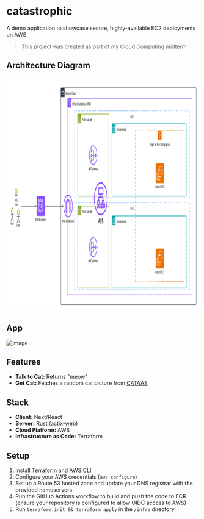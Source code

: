 # catastrophic
A demo application to showcase secure, highly-available EC2 deployments on AWS  
> This project was created as part of my Cloud Computing midterm  

## Architecture Diagram
<img width="1249" height="614" alt="SCR-20251003-rtxk" src="diagram.png" />

## App
<img width="668" height="311" alt="image" src="https://github.com/user-attachments/assets/5be8d939-cd7f-4af7-a721-c706881fbf8d" />

## Features
- **Talk to Cat:** Returns "meow"  
- **Get Cat:** Fetches a random cat picture from [CATAAS](https://cataas.com/)

## Stack  
- **Client:** Next/React  
- **Server:** Rust (actix-web)  
- **Cloud Platform:** AWS  
- **Infrastructure as Code:** Terraform  

## Setup  
1. Install [Terraform](https://developer.hashicorp.com/terraform/install) and [AWS CLI](https://aws.amazon.com/cli/)  
2. Configure your AWS credentials (`aws configure`)  
3. Set up a Route 53 hosted zone and update your DNS registrar with the provided nameservers  
4. Run the GitHub Actions workflow to build and push the code to ECR (ensure your repository is configured to allow OIDC access to AWS)  
5. Run `terraform init && terraform apply` in the `/infra` directory
